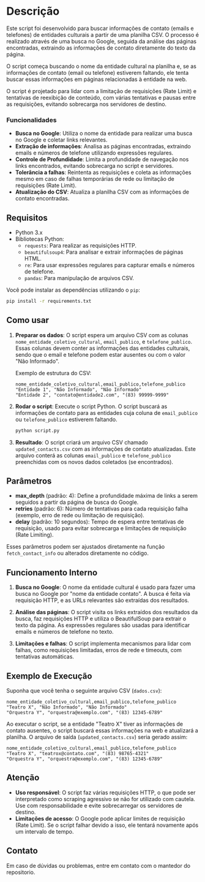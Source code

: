 # Descrição

Este script foi desenvolvido para buscar informações de contato (emails e telefones) de entidades culturais a partir de uma planilha CSV. O processo é realizado através de uma busca no Google, seguida da análise das páginas encontradas, extraindo as informações de contato diretamente do texto da página.

O script começa buscando o nome da entidade cultural na planilha e, se as informações de contato (email ou telefone) estiverem faltando, ele tenta buscar essas informações em páginas relacionadas à entidade na web.

O script é projetado para lidar com a limitação de requisições (Rate Limit) e tentativas de reexibição de conteúdo, com várias tentativas e pausas entre as requisições, evitando sobrecarga nos servidores de destino.

### Funcionalidades

- **Busca no Google**: Utiliza o nome da entidade para realizar uma busca no Google e coletar links relevantes.
- **Extração de informações**: Analisa as páginas encontradas, extraindo emails e números de telefone utilizando expressões regulares.
- **Controle de Profundidade**: Limita a profundidade de navegação nos links encontrados, evitando sobrecarga no script e servidores.
- **Tolerância a falhas**: Reintenta as requisições e coleta as informações mesmo em caso de falhas temporárias de rede ou limitação de requisições (Rate Limit).
- **Atualização do CSV**: Atualiza a planilha CSV com as informações de contato encontradas.

## Requisitos

- Python 3.x
- Bibliotecas Python:
  - `requests`: Para realizar as requisições HTTP.
  - `beautifulsoup4`: Para analisar e extrair informações de páginas HTML.
  - `re`: Para usar expressões regulares para capturar emails e números de telefone.
  - `pandas`: Para manipulação de arquivos CSV.
  
Você pode instalar as dependências utilizando o `pip`:

```bash
pip install -r requirements.txt
```

## Como usar

1. **Preparar os dados**: O script espera um arquivo CSV com as colunas `nome_entidade_coletivo_cultural`, `email_publico`, e `telefone_publico`. Essas colunas devem conter as informações das entidades culturais, sendo que o email e telefone podem estar ausentes ou com o valor "Não Informado".
   
   Exemplo de estrutura do CSV:
   ```csv
   nome_entidade_coletivo_cultural,email_publico,telefone_publico
   "Entidade 1", "Não Informado", "Não Informado"
   "Entidade 2", "contato@entidade2.com", "(83) 99999-9999"
   ```

2. **Rodar o script**: Execute o script Python. O script buscará as informações de contato para as entidades cuja coluna de `email_publico` ou `telefone_publico` estiverem faltando.

   ```bash
   python script.py
   ```

3. **Resultado**: O script criará um arquivo CSV chamado `updated_contacts.csv` com as informações de contato atualizadas. Este arquivo conterá as colunas `email_publico` e `telefone_publico` preenchidas com os novos dados coletados (se encontrados).

## Parâmetros

- **max_depth** (padrão: 4): Define a profundidade máxima de links a serem seguidos a partir da página de busca do Google.
- **retries** (padrão: 6): Número de tentativas para cada requisição falha (exemplo, erro de rede ou limitação de requisição).
- **delay** (padrão: 10 segundos): Tempo de espera entre tentativas de requisição, usado para evitar sobrecarga e limitações de requisição (Rate Limiting).
  
Esses parâmetros podem ser ajustados diretamente na função `fetch_contact_info` ou alterados diretamente no código.

## Funcionamento Interno

1. **Busca no Google**: O nome da entidade cultural é usado para fazer uma busca no Google por "nome da entidade contato". A busca é feita via requisição HTTP, e as URLs relevantes são extraídas dos resultados.
   
2. **Análise das páginas**: O script visita os links extraídos dos resultados da busca, faz requisições HTTP e utiliza o BeautifulSoup para extrair o texto da página. As expressões regulares são usadas para identificar emails e números de telefone no texto.

3. **Limitações e falhas**: O script implementa mecanismos para lidar com falhas, como requisições limitadas, erros de rede e timeouts, com tentativas automáticas.

## Exemplo de Execução

Suponha que você tenha o seguinte arquivo CSV (`dados.csv`):

```csv
nome_entidade_coletivo_cultural,email_publico,telefone_publico
"Teatro X", "Não Informado", "Não Informado"
"Orquestra Y", "orquestra@exemplo.com", "(83) 12345-6789"
```

Ao executar o script, se a entidade "Teatro X" tiver as informações de contato ausentes, o script buscará essas informações na web e atualizará a planilha. O arquivo de saída (`updated_contacts.csv`) seria gerado assim:

```csv
nome_entidade_coletivo_cultural,email_publico,telefone_publico
"Teatro X", "teatrox@contato.com", "(83) 98765-4321"
"Orquestra Y", "orquestra@exemplo.com", "(83) 12345-6789"
```

## Atenção

- **Uso responsável**: O script faz várias requisições HTTP, o que pode ser interpretado como scraping agressivo se não for utilizado com cautela. Use com responsabilidade e evite sobrecarregar os servidores de destino.
- **Limitações de acesso**: O Google pode aplicar limites de requisição (Rate Limit). Se o script falhar devido a isso, ele tentará novamente após um intervalo de tempo.

## Contato

Em caso de dúvidas ou problemas, entre em contato com o mantedor do repositorio.
